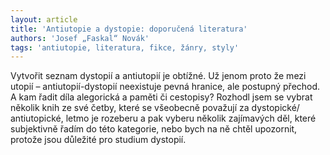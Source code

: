 ```yaml
---
layout: article
title: 'Antiutopie a dystopie: doporučená literatura'
authors: 'Josef „Faskal“ Novák'
tags: 'antiutopie, literatura, fikce, žánry, styly'
---
```


Vytvořit seznam dystopií a antiutopií
je obtížné. Už jenom proto že mezi
utopií – antiutopií-dystopií neexistuje
pevná hranice, ale postupný přechod.
A kam řadit díla alegorická a
paměti či cestopisy? Rozhodl jsem se
vybrat několik knih ze své četby, které
se všeobecně považují za dystopické/
antiutopické, letmo je rozeberu a
pak vyberu několik zajímavých děl,
které subjektivně řadím do této kategorie,
nebo bych na ně chtěl upozornit,
protože jsou důležité pro studium
dystopií.

